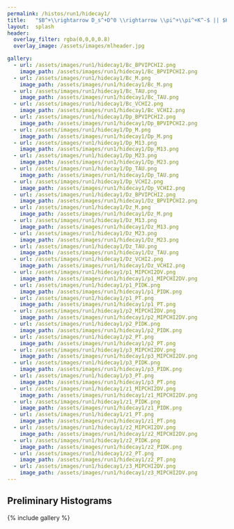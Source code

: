 ```yaml
---
permalink: /histos/run1/hidecay1/
title:   "$B^+\\rightarrow D_s^+D^0 \\rightarrow \\pi^+\\pi^+K^-$ || $K^+\\pi^-\\pi^+\\pi^-$"
layout:  splash
header:
  overlay_filter: rgba(0,0,0,0.8)
  overlay_image: /assets/images/mlheader.jpg

gallery:
  - url: /assets/images/run1/hidecay1/Bc_BPVIPCHI2.png
    image_path: /assets/images/run1/hidecay1/Bc_BPVIPCHI2.png
  - url: /assets/images/run1/hidecay1/Bc_M.png
    image_path: /assets/images/run1/hidecay1/Bc_M.png
  - url: /assets/images/run1/hidecay1/Bc_TAU.png
    image_path: /assets/images/run1/hidecay1/Bc_TAU.png
  - url: /assets/images/run1/hidecay1/Bc_VCHI2.png
    image_path: /assets/images/run1/hidecay1/Bc_VCHI2.png
  - url: /assets/images/run1/hidecay1/Dp_BPVIPCHI2.png
    image_path: /assets/images/run1/hidecay1/Dp_BPVIPCHI2.png
  - url: /assets/images/run1/hidecay1/Dp_M.png
    image_path: /assets/images/run1/hidecay1/Dp_M.png
  - url: /assets/images/run1/hidecay1/Dp_M13.png
    image_path: /assets/images/run1/hidecay1/Dp_M13.png
  - url: /assets/images/run1/hidecay1/Dp_M23.png
    image_path: /assets/images/run1/hidecay1/Dp_M23.png
  - url: /assets/images/run1/hidecay1/Dp_TAU.png
    image_path: /assets/images/run1/hidecay1/Dp_TAU.png
  - url: /assets/images/run1/hidecay1/Dp_VCHI2.png
    image_path: /assets/images/run1/hidecay1/Dp_VCHI2.png
  - url: /assets/images/run1/hidecay1/Dz_BPVIPCHI2.png
    image_path: /assets/images/run1/hidecay1/Dz_BPVIPCHI2.png
  - url: /assets/images/run1/hidecay1/Dz_M.png
    image_path: /assets/images/run1/hidecay1/Dz_M.png
  - url: /assets/images/run1/hidecay1/Dz_M13.png
    image_path: /assets/images/run1/hidecay1/Dz_M13.png
  - url: /assets/images/run1/hidecay1/Dz_M23.png
    image_path: /assets/images/run1/hidecay1/Dz_M23.png
  - url: /assets/images/run1/hidecay1/Dz_TAU.png
    image_path: /assets/images/run1/hidecay1/Dz_TAU.png
  - url: /assets/images/run1/hidecay1/Dz_VCHI2.png
    image_path: /assets/images/run1/hidecay1/Dz_VCHI2.png
  - url: /assets/images/run1/hidecay1/p1_MIPCHI2DV.png
    image_path: /assets/images/run1/hidecay1/p1_MIPCHI2DV.png
  - url: /assets/images/run1/hidecay1/p1_PIDK.png
    image_path: /assets/images/run1/hidecay1/p1_PIDK.png
  - url: /assets/images/run1/hidecay1/p1_PT.png
    image_path: /assets/images/run1/hidecay1/p1_PT.png
  - url: /assets/images/run1/hidecay1/p2_MIPCHI2DV.png
    image_path: /assets/images/run1/hidecay1/p2_MIPCHI2DV.png
  - url: /assets/images/run1/hidecay1/p2_PIDK.png
    image_path: /assets/images/run1/hidecay1/p2_PIDK.png
  - url: /assets/images/run1/hidecay1/p2_PT.png
    image_path: /assets/images/run1/hidecay1/p2_PT.png
  - url: /assets/images/run1/hidecay1/p3_MIPCHI2DV.png
    image_path: /assets/images/run1/hidecay1/p3_MIPCHI2DV.png
  - url: /assets/images/run1/hidecay1/p3_PIDK.png
    image_path: /assets/images/run1/hidecay1/p3_PIDK.png
  - url: /assets/images/run1/hidecay1/p3_PT.png
    image_path: /assets/images/run1/hidecay1/p3_PT.png
  - url: /assets/images/run1/hidecay1/z1_MIPCHI2DV.png
    image_path: /assets/images/run1/hidecay1/z1_MIPCHI2DV.png
  - url: /assets/images/run1/hidecay1/z1_PIDK.png
    image_path: /assets/images/run1/hidecay1/z1_PIDK.png
  - url: /assets/images/run1/hidecay1/z1_PT.png
    image_path: /assets/images/run1/hidecay1/z1_PT.png
  - url: /assets/images/run1/hidecay1/z2_MIPCHI2DV.png
    image_path: /assets/images/run1/hidecay1/z2_MIPCHI2DV.png
  - url: /assets/images/run1/hidecay1/z2_PIDK.png
    image_path: /assets/images/run1/hidecay1/z2_PIDK.png
  - url: /assets/images/run1/hidecay1/z2_PT.png
    image_path: /assets/images/run1/hidecay1/z2_PT.png
  - url: /assets/images/run1/hidecay1/z3_MIPCHI2DV.png
    image_path: /assets/images/run1/hidecay1/z3_MIPCHI2DV.png
---
```


## Preliminary Histograms
{% include gallery %}
